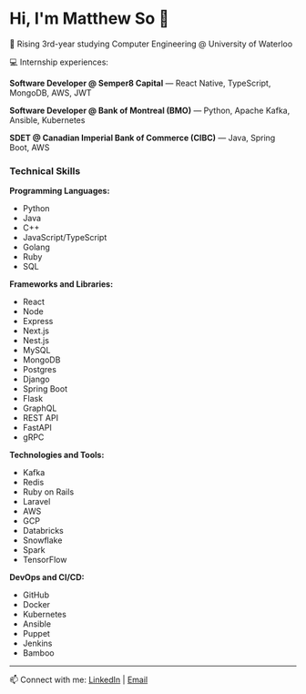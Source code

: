 # Hi, I'm Matthew So 👋

🌱 Rising 3rd-year studying Computer Engineering @ University of Waterloo

💻 Internship experiences:

**Software Developer @ Semper8 Capital** — React Native, TypeScript, MongoDB, AWS, JWT

**Software Developer @ Bank of Montreal (BMO)** — Python, Apache Kafka, Ansible, Kubernetes

**SDET @ Canadian Imperial Bank of Commerce (CIBC)** —  Java, Spring Boot, AWS

### Technical Skills

**Programming Languages:**
- Python
- Java
- C++
- JavaScript/TypeScript
- Golang
- Ruby
- SQL

**Frameworks and Libraries:**
- React
- Node
- Express
- Next.js
- Nest.js
- MySQL
- MongoDB
- Postgres
- Django
- Spring Boot
- Flask
- GraphQL
- REST API
- FastAPI
- gRPC

**Technologies and Tools:**
- Kafka
- Redis
- Ruby on Rails
- Laravel
- AWS
- GCP
- Databricks
- Snowflake
- Spark
- TensorFlow

**DevOps and CI/CD:**
- GitHub
- Docker
- Kubernetes
- Ansible
- Puppet
- Jenkins
- Bamboo

---

📫 Connect with me: 
[LinkedIn](https://linkedin.com/in/matthewdso) | [Email](mailto:mdcso@uwaterloo.ca)
